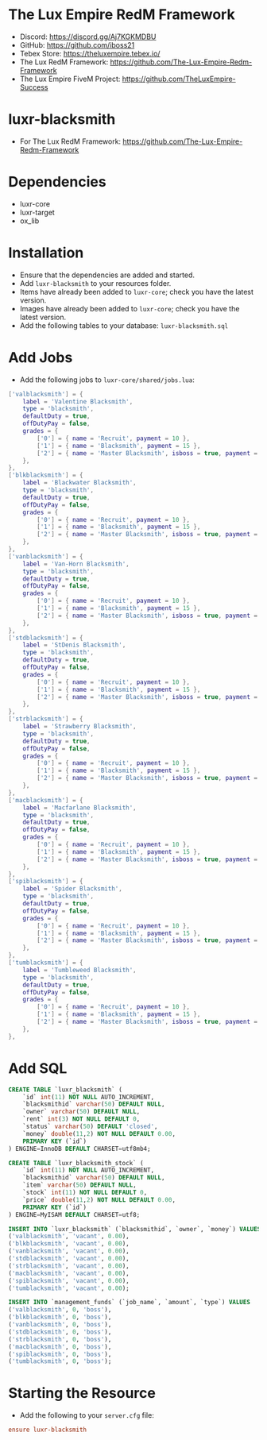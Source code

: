 
# The Lux Empire RedM Framework

- Discord: https://discord.gg/Aj7KGKMDBU
- GitHub: https://github.com/iboss21
- Tebex Store: https://theluxempire.tebex.io/
- The Lux RedM Framework: https://github.com/The-Lux-Empire-Redm-Framework
- The Lux Empire FiveM Project: https://github.com/TheLuxEmpire-Success

# luxr-blacksmith

- For The Lux RedM Framework: https://github.com/The-Lux-Empire-Redm-Framework

# Dependencies

- luxr-core
- luxr-target
- ox_lib

# Installation

- Ensure that the dependencies are added and started.
- Add `luxr-blacksmith` to your resources folder.
- Items have already been added to `luxr-core`; check you have the latest version.
- Images have already been added to `luxr-core`; check you have the latest version.
- Add the following tables to your database: `luxr-blacksmith.sql`

# Add Jobs

- Add the following jobs to `luxr-core/shared/jobs.lua`:

```lua
['valblacksmith'] = {
    label = 'Valentine Blacksmith',
    type = 'blacksmith',
    defaultDuty = true,
    offDutyPay = false,
    grades = {
        ['0'] = { name = 'Recruit', payment = 10 },
        ['1'] = { name = 'Blacksmith', payment = 15 },
        ['2'] = { name = 'Master Blacksmith', isboss = true, payment = 25 },
    },
},
['blkblacksmith'] = {
    label = 'Blackwater Blacksmith',
    type = 'blacksmith',
    defaultDuty = true,
    offDutyPay = false,
    grades = {
        ['0'] = { name = 'Recruit', payment = 10 },
        ['1'] = { name = 'Blacksmith', payment = 15 },
        ['2'] = { name = 'Master Blacksmith', isboss = true, payment = 25 },
    },
},
['vanblacksmith'] = {
    label = 'Van-Horn Blacksmith',
    type = 'blacksmith',
    defaultDuty = true,
    offDutyPay = false,
    grades = {
        ['0'] = { name = 'Recruit', payment = 10 },
        ['1'] = { name = 'Blacksmith', payment = 15 },
        ['2'] = { name = 'Master Blacksmith', isboss = true, payment = 25 },
    },
},
['stdblacksmith'] = {
    label = 'StDenis Blacksmith',
    type = 'blacksmith',
    defaultDuty = true,
    offDutyPay = false,
    grades = {
        ['0'] = { name = 'Recruit', payment = 10 },
        ['1'] = { name = 'Blacksmith', payment = 15 },
        ['2'] = { name = 'Master Blacksmith', isboss = true, payment = 25 },
    },
},
['strblacksmith'] = {
    label = 'Strawberry Blacksmith',
    type = 'blacksmith',
    defaultDuty = true,
    offDutyPay = false,
    grades = {
        ['0'] = { name = 'Recruit', payment = 10 },
        ['1'] = { name = 'Blacksmith', payment = 15 },
        ['2'] = { name = 'Master Blacksmith', isboss = true, payment = 25 },
    },
},
['macblacksmith'] = {
    label = 'Macfarlane Blacksmith',
    type = 'blacksmith',
    defaultDuty = true,
    offDutyPay = false,
    grades = {
        ['0'] = { name = 'Recruit', payment = 10 },
        ['1'] = { name = 'Blacksmith', payment = 15 },
        ['2'] = { name = 'Master Blacksmith', isboss = true, payment = 25 },
    },
},
['spiblacksmith'] = {
    label = 'Spider Blacksmith',
    type = 'blacksmith',
    defaultDuty = true,
    offDutyPay = false,
    grades = {
        ['0'] = { name = 'Recruit', payment = 10 },
        ['1'] = { name = 'Blacksmith', payment = 15 },
        ['2'] = { name = 'Master Blacksmith', isboss = true, payment = 25 },
    },
},
['tumblacksmith'] = {
    label = 'Tumbleweed Blacksmith',
    type = 'blacksmith',
    defaultDuty = true,
    offDutyPay = false,
    grades = {
        ['0'] = { name = 'Recruit', payment = 10 },
        ['1'] = { name = 'Blacksmith', payment = 15 },
        ['2'] = { name = 'Master Blacksmith', isboss = true, payment = 25 },
    },
},
```

# Add SQL

```sql
CREATE TABLE `luxr_blacksmith` (
    `id` int(11) NOT NULL AUTO_INCREMENT,
    `blacksmithid` varchar(50) DEFAULT NULL,
    `owner` varchar(50) DEFAULT NULL,
    `rent` int(3) NOT NULL DEFAULT 0,
    `status` varchar(50) DEFAULT 'closed',
    `money` double(11,2) NOT NULL DEFAULT 0.00,
    PRIMARY KEY (`id`)
) ENGINE=InnoDB DEFAULT CHARSET=utf8mb4;

CREATE TABLE `luxr_blacksmith_stock` (
    `id` int(11) NOT NULL AUTO_INCREMENT,
    `blacksmithid` varchar(50) DEFAULT NULL,
    `item` varchar(50) DEFAULT NULL,
    `stock` int(11) NOT NULL DEFAULT 0,
    `price` double(11,2) NOT NULL DEFAULT 0.00,
    PRIMARY KEY (`id`)
) ENGINE=MyISAM DEFAULT CHARSET=utf8;

INSERT INTO `luxr_blacksmith` (`blacksmithid`, `owner`, `money`) VALUES
('valblacksmith', 'vacant', 0.00),
('blkblacksmith', 'vacant', 0.00),
('vanblacksmith', 'vacant', 0.00),
('stdblacksmith', 'vacant', 0.00),
('strblacksmith', 'vacant', 0.00),
('macblacksmith', 'vacant', 0.00),
('spiblacksmith', 'vacant', 0.00),
('tumblacksmith', 'vacant', 0.00);

INSERT INTO `management_funds` (`job_name`, `amount`, `type`) VALUES
('valblacksmith', 0, 'boss'),
('blkblacksmith', 0, 'boss'),
('vanblacksmith', 0, 'boss'),
('stdblacksmith', 0, 'boss'),
('strblacksmith', 0, 'boss'),
('macblacksmith', 0, 'boss'),
('spiblacksmith', 0, 'boss'),
('tumblacksmith', 0, 'boss');
```

# Starting the Resource

- Add the following to your `server.cfg` file:

```cfg
ensure luxr-blacksmith
```

